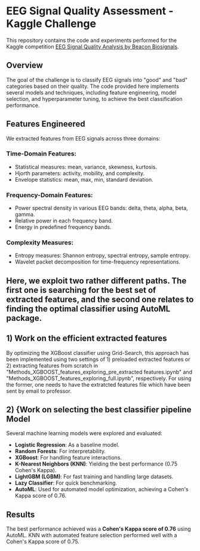 # EEG Signal Quality Assessment - Kaggle Challenge

This repository contains the code and experiments performed for the Kaggle competition [EEG Signal Quality Analysis by Beacon Biosignals](https://www.kaggle.com/competitions/eeg-signal-quality-analysis-by-beacon-biosignals/overview).

## Overview

The goal of the challenge is to classify EEG signals into "good" and "bad" categories based on their quality. The code provided here implements several models and techniques, including feature engineering, model selection, and hyperparameter tuning, to achieve the best classification performance.

## Features Engineered

We extracted features from EEG signals across three domains:

### Time-Domain Features:
- Statistical measures: mean, variance, skewness, kurtosis.
- Hjorth parameters: activity, mobility, and complexity.
- Envelope statistics: mean, max, min, standard deviation.

### Frequency-Domain Features:
- Power spectral density in various EEG bands: delta, theta, alpha, beta, gamma.
- Relative power in each frequency band.
- Energy in predefined frequency bands.

### Complexity Measures:
- Entropy measures: Shannon entropy, spectral entropy, sample entropy.
- Wavelet packet decomposition for time-frequency representations.

## Here, we exploit two rather different paths. The first one is searching for the best set of extracted features, and the second one relates to finding the optimal classifier using AutoML package. 

## 1) Work on the efficient extracted features

By optimizing the XGBoost classifier using Grid-Search, this approach has been implemented using two settings of 1) preloaded extracted features or 2) extracting features from scratch in "Methods_XGBOOST_features_exploring_pre_extracted features.ipynb" and "Methods_XGBOOST_features_exploring_full.ipynb", respectively. For using the former, one needs to have the extratcted features file which have been sent by email to professor.

## 2) {Work on selecting the best classifier pipeline Model

Several machine learning models were explored and evaluated:
- **Logistic Regression**: As a baseline model.
- **Random Forests**: For interpretability.
- **XGBoost**: For handling feature interactions.
- **K-Nearest Neighbors (KNN)**: Yielding the best performance (0.75 Cohen's Kappa).
- **LightGBM (LGBM)**: For fast training and handling large datasets.
- **Lazy Classifier**: For quick benchmarking.
- **AutoML**: Used for automated model optimization, achieving a Cohen's Kappa score of 0.76.

## Results

The best performance achieved was a **Cohen's Kappa score of 0.76** using AutoML. KNN with automated feature selection performed well with a Cohen's Kappa score of 0.75.
